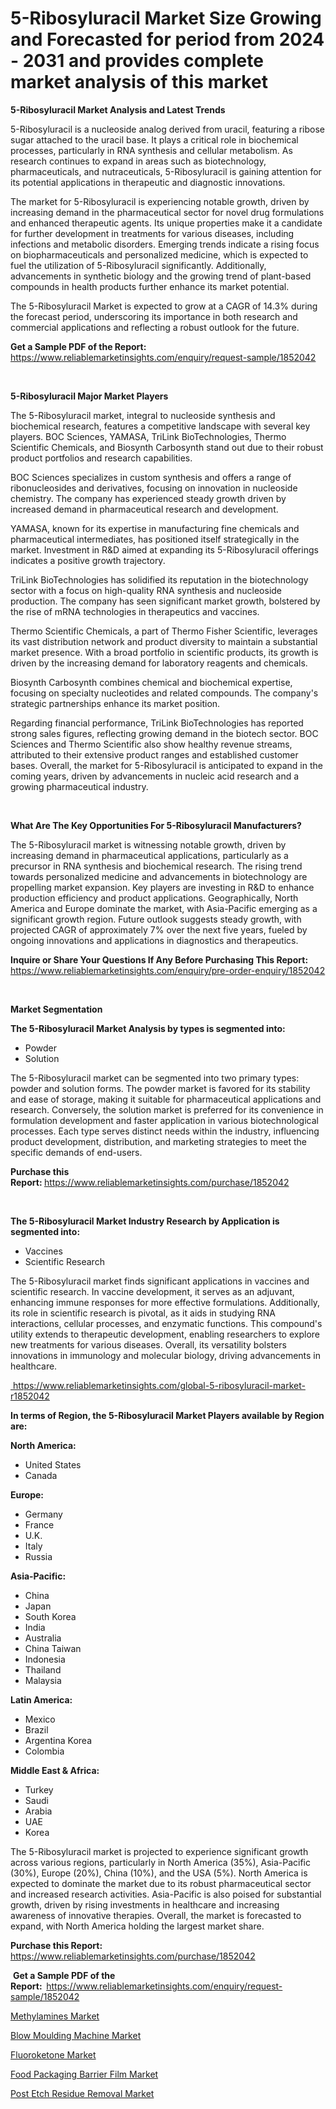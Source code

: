 <p><h1>5-Ribosyluracil Market Size Growing and Forecasted for period from 2024 - 2031 and provides complete market analysis of this market</h1></p><p><strong>5-Ribosyluracil Market Analysis and Latest Trends</strong></p>
<p><p>5-Ribosyluracil is a nucleoside analog derived from uracil, featuring a ribose sugar attached to the uracil base. It plays a critical role in biochemical processes, particularly in RNA synthesis and cellular metabolism. As research continues to expand in areas such as biotechnology, pharmaceuticals, and nutraceuticals, 5-Ribosyluracil is gaining attention for its potential applications in therapeutic and diagnostic innovations.</p><p>The market for 5-Ribosyluracil is experiencing notable growth, driven by increasing demand in the pharmaceutical sector for novel drug formulations and enhanced therapeutic agents. Its unique properties make it a candidate for further development in treatments for various diseases, including infections and metabolic disorders. Emerging trends indicate a rising focus on biopharmaceuticals and personalized medicine, which is expected to fuel the utilization of 5-Ribosyluracil significantly. Additionally, advancements in synthetic biology and the growing trend of plant-based compounds in health products further enhance its market potential.</p><p>The 5-Ribosyluracil Market is expected to grow at a CAGR of 14.3% during the forecast period, underscoring its importance in both research and commercial applications and reflecting a robust outlook for the future.</p></p>
<p><strong>Get a Sample PDF of the Report:&nbsp;</strong> <a href="https://www.reliablemarketinsights.com/enquiry/request-sample/1852042?utm_campaign=1589&utm_medium=2&utm_source=Github&utm_content=ia&utm_term=18102024&utm_id=5-ribosyluracil">https://www.reliablemarketinsights.com/enquiry/request-sample/1852042</a></p>
<p>&nbsp;</p>
<p><strong>5-Ribosyluracil Major Market Players</strong></p>
<p><p>The 5-Ribosyluracil market, integral to nucleoside synthesis and biochemical research, features a competitive landscape with several key players. BOC Sciences, YAMASA, TriLink BioTechnologies, Thermo Scientific Chemicals, and Biosynth Carbosynth stand out due to their robust product portfolios and research capabilities.</p><p>BOC Sciences specializes in custom synthesis and offers a range of ribonucleosides and derivatives, focusing on innovation in nucleoside chemistry. The company has experienced steady growth driven by increased demand in pharmaceutical research and development.</p><p>YAMASA, known for its expertise in manufacturing fine chemicals and pharmaceutical intermediates, has positioned itself strategically in the market. Investment in R&D aimed at expanding its 5-Ribosyluracil offerings indicates a positive growth trajectory.</p><p>TriLink BioTechnologies has solidified its reputation in the biotechnology sector with a focus on high-quality RNA synthesis and nucleoside production. The company has seen significant market growth, bolstered by the rise of mRNA technologies in therapeutics and vaccines.</p><p>Thermo Scientific Chemicals, a part of Thermo Fisher Scientific, leverages its vast distribution network and product diversity to maintain a substantial market presence. With a broad portfolio in scientific products, its growth is driven by the increasing demand for laboratory reagents and chemicals.</p><p>Biosynth Carbosynth combines chemical and biochemical expertise, focusing on specialty nucleotides and related compounds. The company's strategic partnerships enhance its market position.</p><p>Regarding financial performance, TriLink BioTechnologies has reported strong sales figures, reflecting growing demand in the biotech sector. BOC Sciences and Thermo Scientific also show healthy revenue streams, attributed to their extensive product ranges and established customer bases. Overall, the market for 5-Ribosyluracil is anticipated to expand in the coming years, driven by advancements in nucleic acid research and a growing pharmaceutical industry.</p></p>
<p>&nbsp;</p>
<p><strong>What Are The Key Opportunities For 5-Ribosyluracil Manufacturers?</strong></p>
<p><p>The 5-Ribosyluracil market is witnessing notable growth, driven by increasing demand in pharmaceutical applications, particularly as a precursor in RNA synthesis and biochemical research. The rising trend towards personalized medicine and advancements in biotechnology are propelling market expansion. Key players are investing in R&D to enhance production efficiency and product applications. Geographically, North America and Europe dominate the market, with Asia-Pacific emerging as a significant growth region. Future outlook suggests steady growth, with projected CAGR of approximately 7% over the next five years, fueled by ongoing innovations and applications in diagnostics and therapeutics.</p></p>
<p><strong>Inquire or Share Your Questions If Any Before Purchasing This Report:</strong> <a href="https://www.reliablemarketinsights.com/enquiry/pre-order-enquiry/1852042?utm_campaign=1589&utm_medium=2&utm_source=Github&utm_content=ia&utm_term=18102024&utm_id=5-ribosyluracil">https://www.reliablemarketinsights.com/enquiry/pre-order-enquiry/1852042</a></p>
<p>&nbsp;</p>
<p><strong>Market Segmentation</strong></p>
<p><strong>The 5-Ribosyluracil Market Analysis by types is segmented into:</strong></p>
<p><ul><li>Powder</li><li>Solution</li></ul></p>
<p><p>The 5-Ribosyluracil market can be segmented into two primary types: powder and solution forms. The powder market is favored for its stability and ease of storage, making it suitable for pharmaceutical applications and research. Conversely, the solution market is preferred for its convenience in formulation development and faster application in various biotechnological processes. Each type serves distinct needs within the industry, influencing product development, distribution, and marketing strategies to meet the specific demands of end-users.</p></p>
<p><strong>Purchase this Report:&nbsp;</strong><a href="https://www.reliablemarketinsights.com/purchase/1852042?utm_campaign=1589&utm_medium=2&utm_source=Github&utm_content=ia&utm_term=18102024&utm_id=5-ribosyluracil">https://www.reliablemarketinsights.com/purchase/1852042</a></p>
<p>&nbsp;</p>
<p><strong>The 5-Ribosyluracil Market Industry Research by Application is segmented into:</strong></p>
<p><ul><li>Vaccines</li><li>Scientific Research</li></ul></p>
<p><p>The 5-Ribosyluracil market finds significant applications in vaccines and scientific research. In vaccine development, it serves as an adjuvant, enhancing immune responses for more effective formulations. Additionally, its role in scientific research is pivotal, as it aids in studying RNA interactions, cellular processes, and enzymatic functions. This compound's utility extends to therapeutic development, enabling researchers to explore new treatments for various diseases. Overall, its versatility bolsters innovations in immunology and molecular biology, driving advancements in healthcare.</p></p>
<p><a href="https://www.reliablemarketinsights.com/global-5-ribosyluracil-market-r1852042?utm_campaign=1589&utm_medium=2&utm_source=Github&utm_content=ia&utm_term=18102024&utm_id=5-ribosyluracil">&nbsp;https://www.reliablemarketinsights.com/global-5-ribosyluracil-market-r1852042</a></p>
<p><strong>In terms of Region, the 5-Ribosyluracil Market Players available by Region are:</strong></p>
<p>
    <p> <strong> North America: </strong>
        <ul>
            <li>United States</li>
            <li>Canada</li>
        </ul>
        </p> 
    <p> <strong> Europe: </strong>
        <ul>
            <li>Germany</li>
            <li>France</li>
            <li>U.K.</li>
            <li>Italy</li>
            <li>Russia</li>
        </ul>
        </p> 
    <p> <strong> Asia-Pacific: </strong>
        <ul>
            <li>China</li>
            <li>Japan</li>
            <li>South Korea</li>
            <li>India</li>
            <li>Australia</li>
            <li>China Taiwan</li>
            <li>Indonesia</li>
            <li>Thailand</li>
            <li>Malaysia</li>
        </ul>
        </p> 
    <p> <strong> Latin America: </strong>
        <ul>
            <li>Mexico</li>
            <li>Brazil</li>
            <li>Argentina Korea</li>
            <li>Colombia</li>
        </ul>
        </p> 
    <p> <strong> Middle East & Africa: </strong>
        <ul>
            <li>Turkey</li>
            <li>Saudi</li>
            <li>Arabia</li>
            <li>UAE</li>
            <li>Korea</li>
        </ul>
    </p>
    </p>
<p><p>The 5-Ribosyluracil market is projected to experience significant growth across various regions, particularly in North America (35%), Asia-Pacific (30%), Europe (20%), China (10%), and the USA (5%). North America is expected to dominate the market due to its robust pharmaceutical sector and increased research activities. Asia-Pacific is also poised for substantial growth, driven by rising investments in healthcare and increasing awareness of innovative therapies. Overall, the market is forecasted to expand, with North America holding the largest market share.</p></p>
<p><strong>Purchase this Report: </strong><a href="https://www.reliablemarketinsights.com/purchase/1852042?utm_campaign=1589&utm_medium=2&utm_source=Github&utm_content=ia&utm_term=18102024&utm_id=5-ribosyluracil">https://www.reliablemarketinsights.com/purchase/1852042</a></p>
<p>&nbsp;<strong>Get a Sample PDF of the Report:&nbsp;&nbsp;</strong><a href="https://www.reliablemarketinsights.com/enquiry/request-sample/1852042?utm_campaign=1589&utm_medium=2&utm_source=Github&utm_content=ia&utm_term=18102024&utm_id=5-ribosyluracil">https://www.reliablemarketinsights.com/enquiry/request-sample/1852042</a></p>
<p><strong></strong></p>
<p><p><a href="https://www.linkedin.com/pulse/pioneering-growth-analyzing-global-methylamines-market-dynamics-ngv0f?utm_campaign=1589&utm_medium=2&utm_source=Github&utm_content=ia&utm_term=18102024&utm_id=5-ribosyluracil">Methylamines Market</a></p><p><a href="https://www.linkedin.com/pulse/regional-adaptations-global-blow-moulding-machine-market-zksjf?utm_campaign=1589&utm_medium=2&utm_source=Github&utm_content=ia&utm_term=18102024&utm_id=5-ribosyluracil">Blow Moulding Machine Market</a></p><p><a href="https://www.linkedin.com/pulse/fluoroketone-market-dynamics-application-types-emerging-trends-3z9lf?utm_campaign=1589&utm_medium=2&utm_source=Github&utm_content=ia&utm_term=18102024&utm_id=5-ribosyluracil">Fluoroketone Market</a></p><p><a href="https://www.linkedin.com/pulse/food-packaging-barrier-film-value-chain-analysis-from-raw-a77qf?utm_campaign=1589&utm_medium=2&utm_source=Github&utm_content=ia&utm_term=18102024&utm_id=5-ribosyluracil">Food Packaging Barrier Film Market</a></p><p><a href="https://www.linkedin.com/pulse/post-etch-residue-removal-industry-resonance-142-amplification-3jfgf?utm_campaign=1589&utm_medium=2&utm_source=Github&utm_content=ia&utm_term=18102024&utm_id=5-ribosyluracil">Post Etch Residue Removal Market</a></p></p>